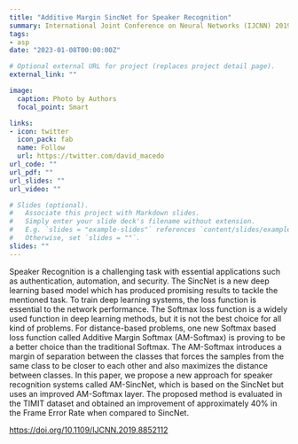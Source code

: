 ```yaml
---
title: "Additive Margin SincNet for Speaker Recognition"
summary: International Joint Conference on Neural Networks (IJCNN) 2019
tags:
- asp
date: "2023-01-08T00:00:00Z"

# Optional external URL for project (replaces project detail page).
external_link: ""

image:
  caption: Photo by Authors
  focal_point: Smart

links:
- icon: twitter
  icon_pack: fab
  name: Follow
  url: https://twitter.com/david_macedo
url_code: ""
url_pdf: ""
url_slides: ""
url_video: ""

# Slides (optional).
#   Associate this project with Markdown slides.
#   Simply enter your slide deck's filename without extension.
#   E.g. `slides = "example-slides"` references `content/slides/example-slides.md`.
#   Otherwise, set `slides = ""`.
slides: ""
---
```


Speaker Recognition is a challenging task with essential applications such as authentication, automation, and security. The SincNet is a new deep learning based model which has produced promising results to tackle the mentioned task. To train deep learning systems, the loss function is essential to the network performance. The Softmax loss function is a widely used function in deep learning methods, but it is not the best choice for all kind of problems. For distance-based problems, one new Softmax based loss function called Additive Margin Softmax (AM-Softmax) is proving to be a better choice than the traditional Softmax. The AM-Softmax introduces a margin of separation between the classes that forces the samples from the same class to be closer to each other and also maximizes the distance between classes. In this paper, we propose a new approach for speaker recognition systems called AM-SincNet, which is based on the SincNet but uses an improved AM-Softmax layer. The proposed method is evaluated in the TIMIT dataset and obtained an improvement of approximately 40% in the Frame Error Rate when compared to SincNet.

https://doi.org/10.1109/IJCNN.2019.8852112
